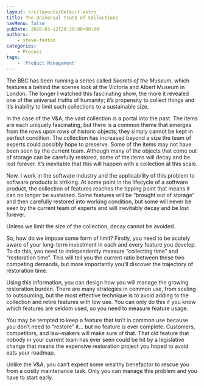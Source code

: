```yaml
---
layout: src/layouts/Default.astro
title: The Universal Truth of Collections
navMenu: false
pubDate: 2020-03-12T20:29:00+00:00
authors:
    - steve-fenton
categories:
    - Process
tags:
    - 'Product Management'
---
```


The BBC has been running a series called *Secrets of the Museum*, which features a behind the scenes look at the Victoria and Albert Museum in London. The longer I watched this fascinating show, the more it revealed one of the universal truths of humanity; it’s propensity to collect things and it’s inability to limit such collections to a sustainable size.

In the case of the V&A, the vast collection is a portal into the past. The items are each uniquely fascinating, but there is a common theme that emerges from the rows upon rows of historic objects; they simply cannot be kept in perfect condition. The collection has increased beyond a size the team of experts could possibly hope to preserve. Some of the items may not have been seen by the current team. Although many of the objects that come out of storage can be carefully restored, some of the items will decay and be lost forever. It’s inevitable that this will happen with a collection at this scale.

Now, I work in the software industry and the applicability of this problem to software products is striking. At some point in the lifecycle of a software product, the collection of features reaches the tipping point that means it can no longer be sustained. Some features will be “brought out of storage” and then carefully restored into working condition, but some will never be seen by the current team of experts and will inevitably decay and be lost forever.

Unless we limit the size of the collection, decay cannot be avoided.

So, how do we impose some form of limit? Firstly, you need to be acutely aware of your long-term investment in each and every feature you develop. To do this, you need to independently measure “collecting time” and “restoration time”. This will tell you the current ratio between these two competing demands, but more importantly you’ll discover the trajectory of restoration time.

Using this information, you can design how you will manage the growing restoration burden. There are many strategies in common use, from scaling to outsourcing, but the most effective technique is to avoid adding to the collection and retire features with low use. You can only do this if you know which features are seldom used, so you need to measure feature usage.

You may be tempted to keep a feature that isn’t in common use because you don’t need to “restore” it… but no feature is ever complete. Customers, competitors, and law-makers will make sure of that. That old feature that nobody in your current team has ever seen could be hit by a legislative change that means the expensive restoration project you hoped to avoid eats your roadmap.

Unlike the V&A, you can’t expect some wealthy benefactor to rescue you from a costly maintenance task. Only you can manage this problem and you have to start early.